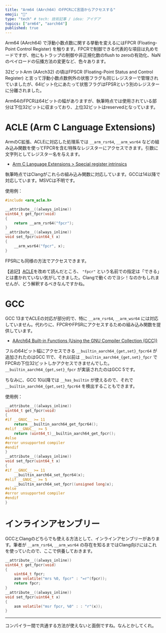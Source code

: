 ```yaml
---
title: "Arm64 (AArch64) のFPCRにC言語からアクセスする"
emoji: "🔖"
type: "tech" # tech: 技術記事 / idea: アイデア
topics: ["arm64", "aarch64"]
published: true
---
```


Arm64 (AArch64) で浮動小数点数に関する挙動を変えるにはFPCR (Floating-Point Control Register) を触ります。FPCRで制御できる代表的な項目は丸めモードですが、他にもトラップの制御や非正規化数のflush to zeroの有効化、NaNのペイロードの伝播方法の変更など、色々あります。

32ビットArm (AArch32) の頃はFPSCR (Floating-Point Status and Control Register) と言って浮動小数点数例外の状態フラグも同じレジスターで管理されていましたが、64ビット化にあたって状態フラグはFPSRという別のレジスターに分離されました。

Arm64のFPCRは64ビットの幅がありますが、執筆時点では使用されている部分は下位32ビットに収まっており、上位32ビットはreservedとなっています。

# ACLE (Arm C Language Extensions)

ArmのC拡張、ACLEに対応した処理系では `__arm_rsr64`, `__arm_wsr64` などの組み込み関数を使ってFPCRを含む特殊なレジスターにアクセスできます。引数に文字列としてレジスター名を与えます。

* [Arm C Language Extensions > Special register intrinsics](https://arm-software.github.io/acle/main/acle.html#special-register-intrinsics)

執筆時点ではClangがこれらの組み込み関数に対応しています。GCCは14以降で対応しています。MSVCは不明です。

使用例：

```c
#include <arm_acle.h>

__attribute__((always_inline))
uint64_t get_fpcr(void)
{
    return __arm_rsr64("fpcr");
}
__attribute__((always_inline))
void set_fpcr(uint64_t x)
{
    __arm_wsr64("fpcr", x);
}
```

FPSRにも同様の方法でアクセスできます。

【追記】[ACLE](https://arm-software.github.io/acle/main/acle.html#aarch64-system-register)を改めて読んだところ、 `"fpcr"` という名前での指定は「できる」とは書かれていない気がしてきました。Clangで動くのでヨシ！なのかもしれませんが、どう解釈するべきなんですかね。

# GCC

GCC 13までACLEの対応が部分的で、特に `__arm_rsr64`, `__arm_wsr64` には対応していません。代わりに、FPCRやFPSRにアクセスするための組み込み関数を提供しています。

* [AArch64 Built-in Functions (Using the GNU Compiler Collection (GCC))](https://gcc.gnu.org/onlinedocs/gcc/AArch64-Built-in-Functions.html)

フルの64ビット幅にアクセスできる `__builtin_aarch64_{get,set}_fpcr64` が追加されたのはGCC 11で、それ以前は `__builtin_aarch64_{get,set}_fpcr` でFPCRの下位32ビットしかアクセスできませんでした。`__builtin_aarch64_{get,set}_fpcr` が実装されたのはGCC 5です。

ちなみに、GCC 10以降では `__has_builtin` が使えるので、それで `__builtin_aarch64_{get,set}_fpcr64` を検出することもできます。

使用例：

```c
__attribute__((always_inline))
uint64_t get_fpcr(void)
{
#if __GNUC__ >= 11
    return __builtin_aarch64_get_fpcr64();
#elif __GNUC__ >= 5
    return (uint64_t)__builtin_aarch64_get_fpcr();
#else
#error unsupported compiler
#endif
}
__attribute__((always_inline))
void set_fpcr(uint64_t x)
{
#if __GNUC__ >= 11
    __builtin_aarch64_set_fpcr64(x);
#elif __GNUC__ >= 5
    __builtin_aarch64_set_fpcr((unsigned long)x);
#else
#error unsupported compiler
#endif
}
```

# インラインアセンブリー

GCCとClangのどちらでも使える方法として、インラインアセンブリーがあります。筆者が `__arm_rsr64`, `__arm_wsr64` の存在を知るまではClang向けにはこれを使っていたので、ここで供養しておきます。

```c
__attribute__((always_inline))
uint64_t get_fpcr(void)
{
    uint64_t fpcr;
    asm volatile("mrs %0, fpcr" : "=r"(fpcr));
    return fpcr;
}
__attribute__((always_inline))
void set_fpcr(uint64_t x)
{
    asm volatile("msr fpcr, %0" : : "r"(x));
}
```

---

コンパイラー間で共通する方法が使えないと面倒ですね。なんとかしてくれ。

